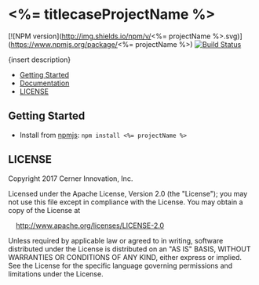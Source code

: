 # <%= titlecaseProjectName %>


[![NPM version](http://img.shields.io/npm/v/<%= projectName %>.svg)](https://www.npmjs.org/package/<%= projectName %>)
[![Build Status](https://travis-ci.org/cerner/terra-ui.svg?branch=master)](https://travis-ci.org/cerner/terra-ui)

{insert description}

- [Getting Started](#getting-started)
- [Documentation](docs/)
- [LICENSE](#license)

## Getting Started

- Install from [npmjs](https://www.npmjs.com): `npm install <%= projectName %>`

## LICENSE

Copyright 2017 Cerner Innovation, Inc.

Licensed under the Apache License, Version 2.0 (the "License"); you may not use this file except in compliance with the License. You may obtain a copy of the License at

&nbsp;&nbsp;&nbsp;&nbsp;http://www.apache.org/licenses/LICENSE-2.0

Unless required by applicable law or agreed to in writing, software distributed under the License is distributed on an "AS IS" BASIS, WITHOUT WARRANTIES OR CONDITIONS OF ANY KIND, either express or implied. See the License for the specific language governing permissions and limitations under the License.

